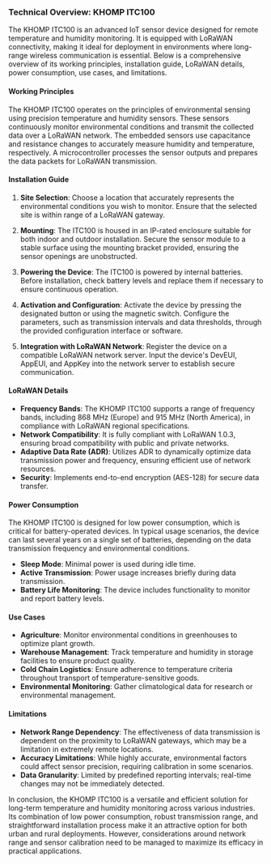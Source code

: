 ### Technical Overview: KHOMP ITC100

The KHOMP ITC100 is an advanced IoT sensor device designed for remote temperature and humidity monitoring. It is equipped with LoRaWAN connectivity, making it ideal for deployment in environments where long-range wireless communication is essential. Below is a comprehensive overview of its working principles, installation guide, LoRaWAN details, power consumption, use cases, and limitations.

#### Working Principles

The KHOMP ITC100 operates on the principles of environmental sensing using precision temperature and humidity sensors. These sensors continuously monitor environmental conditions and transmit the collected data over a LoRaWAN network. The embedded sensors use capacitance and resistance changes to accurately measure humidity and temperature, respectively. A microcontroller processes the sensor outputs and prepares the data packets for LoRaWAN transmission.

#### Installation Guide

1. **Site Selection**: Choose a location that accurately represents the environmental conditions you wish to monitor. Ensure that the selected site is within range of a LoRaWAN gateway.

2. **Mounting**: The ITC100 is housed in an IP-rated enclosure suitable for both indoor and outdoor installation. Secure the sensor module to a stable surface using the mounting bracket provided, ensuring the sensor openings are unobstructed.

3. **Powering the Device**: The ITC100 is powered by internal batteries. Before installation, check battery levels and replace them if necessary to ensure continuous operation.

4. **Activation and Configuration**: Activate the device by pressing the designated button or using the magnetic switch. Configure the parameters, such as transmission intervals and data thresholds, through the provided configuration interface or software.

5. **Integration with LoRaWAN Network**: Register the device on a compatible LoRaWAN network server. Input the device's DevEUI, AppEUI, and AppKey into the network server to establish secure communication.

#### LoRaWAN Details

- **Frequency Bands**: The KHOMP ITC100 supports a range of frequency bands, including 868 MHz (Europe) and 915 MHz (North America), in compliance with LoRaWAN regional specifications.
- **Network Compatibility**: It is fully compliant with LoRaWAN 1.0.3, ensuring broad compatibility with public and private networks.
- **Adaptive Data Rate (ADR)**: Utilizes ADR to dynamically optimize data transmission power and frequency, ensuring efficient use of network resources.
- **Security**: Implements end-to-end encryption (AES-128) for secure data transfer.

#### Power Consumption

The KHOMP ITC100 is designed for low power consumption, which is critical for battery-operated devices. In typical usage scenarios, the device can last several years on a single set of batteries, depending on the data transmission frequency and environmental conditions.

- **Sleep Mode**: Minimal power is used during idle time.
- **Active Transmission**: Power usage increases briefly during data transmission.
- **Battery Life Monitoring**: The device includes functionality to monitor and report battery levels.

#### Use Cases

- **Agriculture**: Monitor environmental conditions in greenhouses to optimize plant growth.
- **Warehouse Management**: Track temperature and humidity in storage facilities to ensure product quality.
- **Cold Chain Logistics**: Ensure adherence to temperature criteria throughout transport of temperature-sensitive goods.
- **Environmental Monitoring**: Gather climatological data for research or environmental management.

#### Limitations

- **Network Range Dependency**: The effectiveness of data transmission is dependent on the proximity to LoRaWAN gateways, which may be a limitation in extremely remote locations.
- **Accuracy Limitations**: While highly accurate, environmental factors could affect sensor precision, requiring calibration in some scenarios.
- **Data Granularity**: Limited by predefined reporting intervals; real-time changes may not be immediately detected.

In conclusion, the KHOMP ITC100 is a versatile and efficient solution for long-term temperature and humidity monitoring across various industries. Its combination of low power consumption, robust transmission range, and straightforward installation process make it an attractive option for both urban and rural deployments. However, considerations around network range and sensor calibration need to be managed to maximize its efficacy in practical applications.